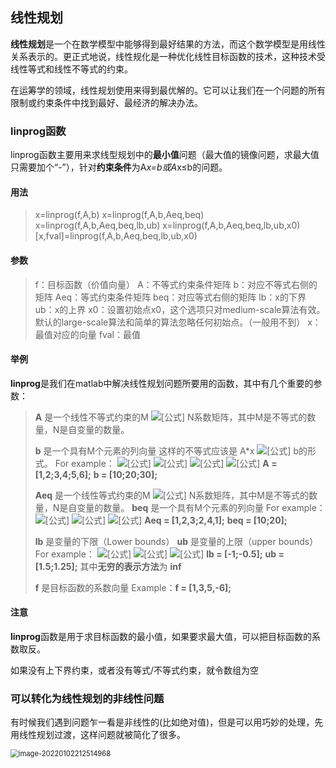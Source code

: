 ## 线性规划

**线性规划**是一个在数学模型中能够得到最好结果的方法，而这个数学模型是用线性关系表示的。更正式地说，线性规化是一种优化线性目标函数的技术，这种技术受线性等式和线性不等式的约束。

在运筹学的领域，线性规划使用来得到最优解的。它可以让我们在一个问题的所有限制或约束条件中找到最好、最经济的解决办法。

### linprog函数

linprog函数主要用来求线型规划中的**最小值**问题（最大值的镜像问题，求最大值只需要加个“-”），针对**约束条件**为A*x=b或A*x≤b的问题。

#### 用法

> x=linprog(f,A,b)
> x=linprog(f,A,b,Aeq,beq)
> x=linprog(f,A,b,Aeq,beq,lb,ub)
> x=linprog(f,A,b,Aeq,beq,lb,ub,x0)                                                                                                                                                                                        [x,fval]=linprog(f,A,b,Aeq,beq,lb,ub,x0)             

#### 参数

> f：目标函数（价值向量）
> A：不等式约束条件矩阵
> b：对应不等式右侧的矩阵
> Aeq：等式约束条件矩阵
> beq：对应等式右侧的矩阵
> lb：x的下界
> ub：x的上界
> x0：设置初始点x0，这个选项只对medium-scale算法有效。默认的large-scale算法和简单的算法忽略任何初始点。（一般用不到）                 x：最值对应的向量                                                                                                                                                                                                                   fval：最值                                                                                                                      

#### 举例                             

**linprog**是我们在matlab中解决线性规划问题所要用的函数，其中有几个重要的参数：

> **A** 是一个线性不等式约束的M ![[公式]](https://www.zhihu.com/equation?tex=%5Ctimes) N系数矩阵，其中M是不等式的数量，N是自变量的数量。
>
> **b** 是一个具有M个元素的列向量
> 这样的不等式应该是 A*x ![[公式]](https://www.zhihu.com/equation?tex=%5Cleq) b的形式。
> For example：
> ![[公式]](https://www.zhihu.com/equation?tex=x_%7B1%7D+%2B+2x_%7B2%7D%5Cleq10+)
> ![[公式]](https://www.zhihu.com/equation?tex=3x_%7B1%7D+%2B+4x_%7B2%7D+%5Cleq+20)
> ![[公式]](https://www.zhihu.com/equation?tex=5x_%7B1%7D+%2B+6x_%7B2%7D+%5Cleq+30)
> ![[公式]](https://www.zhihu.com/equation?tex=%5CDownarrow)
> **A = [1,2;3,4;5,6];**
> **b = [10;20;30];**
>
> **Aeq** 是一个线性等式约束的M ![[公式]](https://www.zhihu.com/equation?tex=%5Ctimes) N系数矩阵，其中M是不等式的数量，N是自变量的数量。
> **beq** 是一个具有M个元素的列向量
> For example：
> ![[公式]](https://www.zhihu.com/equation?tex=+x_%7B1%7D+%2B+2x_%7B2%7D+%2B3x_%7B3%7D+%3D+10+)
> ![[公式]](https://www.zhihu.com/equation?tex=2x_%7B1%7D+%2B+4x_%7B2%7D+%2Bx_%7B3%7D%3D+20)
> ![[公式]](https://www.zhihu.com/equation?tex=%5CDownarrow)
> **Aeq = [1,2,3;2,4,1];**
> **beq = [10;20];**
>
> **lb** 是变量的下限（Lower bounds）
> **ub** 是变量的上限（upper bounds）
> For example：
> ![[公式]](https://www.zhihu.com/equation?tex=+-1+%5Cleq+x_%7B1%7D%5Cleq1.5)
> ![[公式]](https://www.zhihu.com/equation?tex=-0.5+%5Cleq+x_%7B2%7D+%5Cleq1.25)
> ![[公式]](https://www.zhihu.com/equation?tex=+%5CDownarrow)
> **lb = [-1;-0.5];**
> **ub = [1.5;1.25];**
> 其中**无穷的表示方法**为 **inf**
>
> **f** 是目标函数的系数向量
> Example：**f = [1,3,5,-6];**

#### 注意

**linprog**函数是用于求目标函数的最小值，如果要求最大值，可以把目标函数的系数取反。

如果没有上下界约束，或者没有等式/不等式约束，就令数组为空

### 可以转化为线性规划的非线性问题

有时候我们遇到问题乍一看是非线性的(比如绝对值)，但是可以用巧妙的处理，先用线性规划过渡，这样问题就被简化了很多。

<img src="E:\Storage\博客\Typora\Matlab\Source\img\image-20220102212514968.png" alt="image-20220102212514968" style="zoom:80%;" />

